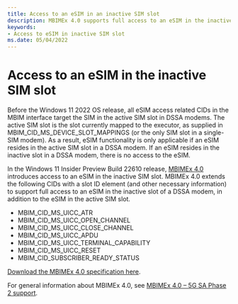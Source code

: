 ```yaml
---
title: Access to an eSIM in an inactive SIM slot
description: MBIMEx 4.0 supports full access to an eSIM in the inactive slot of a DSSA modem.
keywords:
- Access to eSIM in inactive SIM slot
ms.date: 05/04/2022
---
```


# Access to an eSIM in the inactive SIM slot

Before the Windows 11 2022 OS release, all eSIM access related CIDs in the MBIM interface target the SIM in the active SIM slot in DSSA modems. The active SIM slot is the slot currently mapped to the executor, as supplied in MBIM_CID_MS_DEVICE_SLOT_MAPPINGS (or the only SIM slot in a single-SIM modem). As a result, eSIM functionality is only applicable if an eSIM resides in the active SIM slot in a DSSA modem. If an eSIM resides in the inactive slot in a DSSA modem, there is no access to the eSIM. 

In the Windows 11 Insider Preview Build 22610 release, [MBIMEx 4.0](mbimex-4.0-5g-sa-phase-2-support.md) introduces access to an eSIM in the inactive SIM slot. MBIMEx 4.0 extends the following CIDs with a slot ID element (and other necessary information) to support full access to an eSIM in the inactive slot of a DSSA modem, in addition to the eSIM in the active SIM slot.

* MBIM_CID_MS_UICC_ATR
* MBIM_CID_MS_UICC_OPEN_CHANNEL
* MBIM_CID_MS_UICC_CLOSE_CHANNEL
* MBIM_CID_MS_UICC_APDU
* MBIM_CID_MS_UICC_TERMINAL_CAPABILITY
* MBIM_CID_MS_UICC_RESET
* MBIM_CID_SUBSCRIBER_READY_STATUS

[Download the MBIMEx 4.0 specification here](https://download.microsoft.com/download/d/8/a/d8ad97b9-83bd-4ab2-bcea-7500dfaf22b4/MBIMEx%204.0%20spec%20and%20Errata%20to%20MBIMEx%203.0%20Rev%201.46%2020220426.docx).

For general information about MBIMEx 4.0, see [MBIMEx 4.0 – 5G SA Phase 2 support](mbimex-4.0-5g-sa-phase-2-support.md).